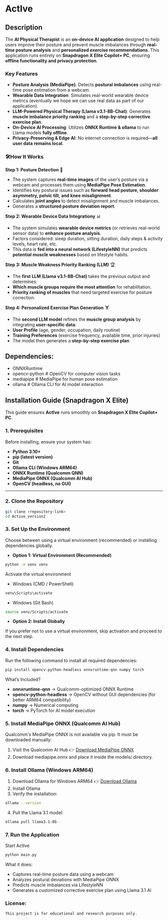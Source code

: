 # ActIve
## Description
The **AI Physical Therapist** is an **on-device AI application** designed to help users improve their posture and prevent muscle imbalances through **real-time posture analysis** and **personalized exercise recommendations**. This application runs entirely on **Snapdragon X Elite Copilot+ PC**, ensuring **offline functionality and privacy protection**.

### Key Features
- **Posture Analysis (MediaPipe)**: Detects **postural imbalances** using real-time pose estimation from a webcam.
- **Wearable Data Integration**: Simulates real-world wearable device metrics (eventually we hope we can use real data as part of our application).
- **LLM-Powered Physical Therapy (Llama v3.1-8B-Chat)**: Generates **muscle imbalance priority ranking** and a **step-by-step corrective exercise plan**.
- **On-Device AI Processing**: Utilizes **ONNX Runtime & ollama** to run Llama models **fully offline**.
- **Privacy-Preserving & Edge AI**: No internet connection is required—**all user data remains local**.

### 🛠How It Works
**Step 1: Posture Detection** 📸
- The system captures **real-time images** of the user’s posture via a webcam and processes them using **MediaPipe Pose Estimation**.
- Identifies key postural issues such as **forward head posture, shoulder asymmetry, pelvic tilt, and knee misalignment**.
- Calculates **joint angles** to detect misalignment and muscle imbalances.
- Generates a **structured posture deviation report**.

**Step 2: Wearable Device Data Integrationy** 📊
- The system simulates **wearable device metrics** (or retrieves real-world sensor data) to **enhance posture analysis**.
- Factors considered: sleep duration, sitting duration, daily steps & activity levels, heart rate, etc.
- This data is **fed into a neural network (LifestyleNN)** that predicts **potential muscle weaknesses** based on lifestyle habits.

**Step 3: Muscle Weakness Priority Ranking (LLM)** 🏆  
- The **first LLM (Llama v3.1-8B-Chat)** takes the previous output and determines:  
- **Which muscle groups require the most attention** for rehabilitation.  
- **Priority ranking of muscles** that need targeted exercise for posture correction.
  
**Step 4: Personalized Exercise Plan Generation** 🏋️
- The **second LLM model** refines the **muscle group analysis** by integrating **user-specific data**:
- **User Profile** (age, gender, occupation, daily routine)
- **Training Preferences** (exercise frequency, available time, prior injuries)
- The model then generates a **step-by-step exercise plan**

## Dependencies:
- ONNXRuntime
- opencv-python         # OpenCV for computer vision tasks
- mediapipe             # MediaPipe for human pose estimation
- ollama                # Ollama CLI for AI model interaction


## Installation Guide (Snapdragon X Elite)

This guide ensures **ActIve** runs smoothly on **Snapdragon X Elite Copilot+ PC**.

### 1. Prerequisites

Before installing, ensure your system has:

- **Python 3.10+**
- **pip (latest version)**
- **Git**
- **Ollama CLI (Windows ARM64)**
- **ONNX Runtime (Qualcomm QNN)**
- **MediaPipe ONNX (Qualcomm AI Hub)**
- **OpenCV (headless, no GUI)**

---

### 2. Clone the Repository

```sh
git clone <repository-link>
cd Active_version2
```
### 3. Set Up the Environment
Choose between using a virtual environment (recommended) or installing dependencies globally.

- **Option 1: Virtual Environment (Recommended)**
```sh
python -m venv venv
```
Activate the virtual environment
- Windows (CMD / PowerShell)
```sh
venv\Scripts\activate
```
- Windows (Git Bash)
```sh
source venv/Scripts/activate
```
- **Option 2: Install Globally**

If you prefer not to use a virtual environment, skip activation and proceed to the next step.

### 4. Install Dependencies
Run the following command to install all required dependencies:

```sh
pip install opencv-python-headless onnxruntime-qnn numpy torch
```
What’s Included?
- **onnxruntime-qnn** → Qualcomm-optimized ONNX Runtime
- **opencv-python-headless** → OpenCV without GUI dependencies (for better ARM64 compatibility)
- **numpy** → Numerical computing
- **torch** → PyTorch for AI model execution

### 5. Install MediaPipe ONNX (Qualcomm AI Hub)
Qualcomm's MediaPipe ONNX is not available via pip. It must be downloaded manually:

1. Visit the Qualcomm AI Hub
👉 [Download MediaPipe ONNX](https://aihub.qualcomm.com/models/mediapipe_pose?searchTerm=mediapipe)
2. Download mediapipe.onnx and place it inside the models/ directory.

### 6. Install Ollama (Windows ARM64)
1. Download Ollama for Windows ARM64
👉 [Download Ollama](https://ollama.com/)
2. Install Ollama
3. Verify the installation:

```sh
ollama --version
```
4. Pull the Llama 3.1 model:
```sh
ollama pull llama3.1:8b
```

### 7. Run the Application
Start ActIve

```sh
python main.py
```
What it does:

- Captures real-time posture data using a webcam
- Analyzes postural deviations with MediaPipe ONNX
- Predicts muscle imbalances via LifestyleNN
- Generates a customized corrective exercise plan using Llama 3.1 AI

### License:
    This project is for educational and research purposes only.
